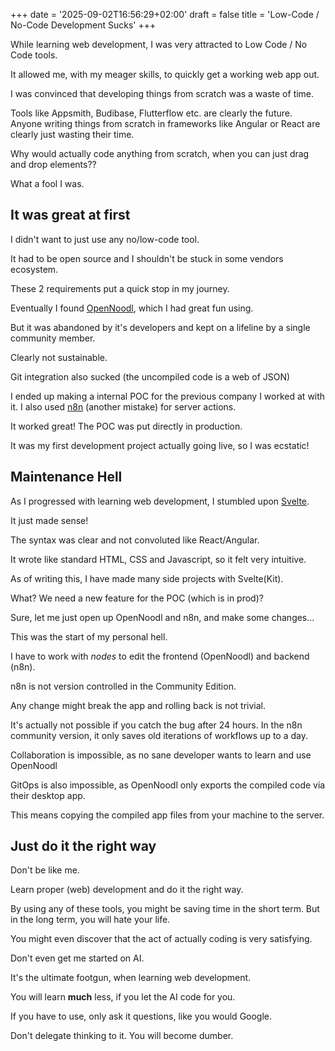 +++
date = '2025-09-02T16:56:29+02:00'
draft = false
title = 'Low-Code / No-Code Development Sucks'
+++

While learning web development, I was very attracted to Low Code / No Code tools.

It allowed me, with my meager skills, to quickly get a working web app out.

I was convinced that developing things from scratch was a waste of time.

Tools like Appsmith, Budibase, Flutterflow etc. are clearly the future.
Anyone writing things from scratch in frameworks like Angular or React are clearly just wasting their time.

Why would actually code anything from scratch, when you can just drag and drop elements??

What a fool I was.

## It was great at first

I didn't want to just use any no/low-code tool.

It had to be open source and I shouldn't be stuck in some vendors ecosystem.

These 2 requirements put a quick stop in my journey.

Eventually I found [OpenNoodl](https://github.com/The-Low-Code-Foundation/opennoodl), which I had great fun using.

But it was abandoned by it's developers and kept on a lifeline by a single community member.

Clearly not sustainable.

Git integration also sucked (the uncompiled code is a web of JSON)

I ended up making a internal POC for the previous company I worked at with it.
I also used [n8n](https://n8n.io/) (another mistake) for server actions.

It worked great!
The POC was put directly in production.

It was my first development project actually going live, so I was ecstatic!

## Maintenance Hell

As I progressed with learning web development, I stumbled upon [Svelte](https://svelte.dev/).

It just made sense!

The syntax was clear and not convoluted like React/Angular.

It wrote like standard HTML, CSS and Javascript, so it felt very intuitive.

As of writing this, I have made many side projects with Svelte(Kit).

What?
We need a new feature for the POC (which is in prod)?

Sure, let me just open up OpenNoodl and n8n, and make some changes...

This was the start of my personal hell.

I have to work with _nodes_ to edit the frontend (OpenNoodl) and backend (n8n).

n8n is not version controlled in the Community Edition.

Any change might break the app and rolling back is not trivial.

It's actually not possible if you catch the bug after 24 hours.
In the n8n community version, it only saves old iterations of workflows up to a day.

Collaboration is impossible, as no sane developer wants to learn and use OpenNoodl

GitOps is also impossible, as OpenNoodl only exports the compiled code via their desktop app.

This means copying the compiled app files from your machine to the server.

## Just do it the right way

Don't be like me.

Learn proper (web) development and do it the right way.

By using any of these tools, you might be saving time in the short term.
But in the long term, you will hate your life.

You might even discover that the act of actually coding is very satisfying.

Don't even get me started on AI.

It's the ultimate footgun, when learning web development.

You will learn **much** less, if you let the AI code for you.

If you have to use, only ask it questions, like you would Google.

Don't delegate thinking to it. You will become dumber.
